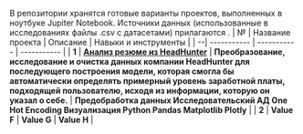 В репозитории хранятся готовые варианты проектов, выполненных в ноутбуке Jupiter Notebook.
Источники данных (использованные в исследованиях файлы .csv с датасетами) прилагаются
.
| № | Название проекта      | Описание        | Навыки и инструменты        |
| --| ----------- | ----------- | ----------- |
| **1** | [**Анализ резюме из HeadHunter**](https://github.com/Lidiya-cutie/project_HH) | **Преобразование, исследование и очистка данных компании HeadHunter для последующего построения модели, которая смогла бы автоматически определять примерный уровень заработной платы, подходящей пользователю, исходя из информации, которую он указал о себе.** | **Предобработка данных Исследовательский АД One Hot Encoding Визуализация Python Pandas Matplotlib Plotly** |
| **2** | **Value F** | **Value G** | **Value H** |
